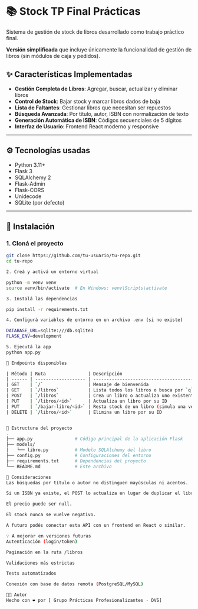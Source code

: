 # 📚 Stock TP Final Prácticas

Sistema de gestión de stock de libros desarrollado como trabajo práctico final. 

**Versión simplificada** que incluye únicamente la funcionalidad de gestión de libros (sin módulos de caja y pedidos).

## ✨ Características Implementadas

- **Gestión Completa de Libros**: Agregar, buscar, actualizar y eliminar libros
- **Control de Stock**: Bajar stock y marcar libros dados de baja  
- **Lista de Faltantes**: Gestionar libros que necesitan ser repuestos
- **Búsqueda Avanzada**: Por título, autor, ISBN con normalización de texto
- **Generación Automática de ISBN**: Códigos secuenciales de 5 dígitos
- **Interfaz de Usuario**: Frontend React moderno y responsive

---

## ⚙️ Tecnologías usadas

- Python 3.11+
- Flask 3
- SQLAlchemy 2
- Flask-Admin
- Flask-CORS
- Unidecode
- SQLite (por defecto)

---

## 🧾 Instalación

### 1. Cloná el proyecto

```bash
git clone https://github.com/tu-usuario/tu-repo.git
cd tu-repo

2. Creá y activá un entorno virtual

python -m venv venv
source venv/bin/activate  # En Windows: venv\Scripts\activate

3. Instalá las dependencias

pip install -r requirements.txt

4. Configurá variables de entorno en un archivo .env (si no existe)

DATABASE_URL=sqlite:///db.sqlite3
FLASK_ENV=development

5. Ejecutá la app
python app.py

🧪 Endpoints disponibles

| Método | Ruta                | Descripción                                      |
| ------ | ------------------- | ------------------------------------------------ |
| GET    | `/`                 | Mensaje de bienvenida                            |
| GET    | `/libros`           | Lista todos los libros o busca por `q` o `isbn`  |
| POST   | `/libros`           | Crea un libro o actualiza uno existente por ISBN |
| PUT    | `/libros/<id>`      | Actualiza un libro por su ID                     |
| PUT    | `/bajar-libro/<id>` | Resta stock de un libro (simula una venta)       |
| DELETE | `/libros/<id>`      | Elimina un libro por su ID                       |


📁 Estructura del proyecto
.
├── app.py                # Código principal de la aplicación Flask
├── models/
│   └── libro.py          # Modelo SQLAlchemy del libro
├── config.py             # Configuraciones del entorno
├── requirements.txt      # Dependencias del proyecto
└── README.md             # Este archivo

🧠 Consideraciones
Las búsquedas por título o autor no distinguen mayúsculas ni acentos.

Si un ISBN ya existe, el POST lo actualiza en lugar de duplicar el libro.

El precio puede ser null.

El stock nunca se vuelve negativo.

A futuro podés conectar esta API con un frontend en React o similar.

💡 A mejorar en versiones futuras
Autenticación (login/token)

Paginación en la ruta /libros

Validaciones más estrictas

Tests automatizados

Conexión con base de datos remota (PostgreSQL/MySQL)

👨‍💻 Autor
Hecho con ❤️ por [ Grupo Prácticas Profesionalizantes - DVS]
```
